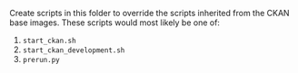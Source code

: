 Create scripts in this folder to override the scripts inherited from the CKAN base images.
These scripts would most likely be one of: 
1. `start_ckan.sh`
2. `start_ckan_development.sh`
3. `prerun.py`
